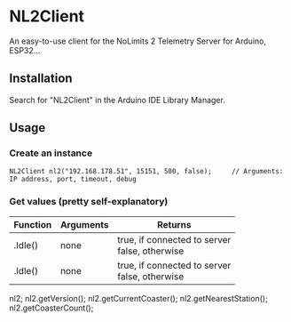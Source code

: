 # NL2Client
An easy-to-use client for the NoLimits 2 Telemetry Server for Arduino, ESP32...

## Installation
Search for "NL2Client" in the Arduino IDE Library Manager.

## Usage
### Create an instance
```
NL2Client nl2("192.168.178.51", 15151, 500, false);     // Arguments: IP address, port, timeout, debug
```

### Get values (pretty self-explanatory)
| Function  | Arguments | Returns |
| --- | --- | --- |
| .Idle()  | none | true, if connected to server<br/>false, otherwise |
| .Idle()  | none | true, if connected to server<br/>false, otherwise |

nl2;
nl2.getVersion();
nl2.getCurrentCoaster();
nl2.getNearestStation();
nl2.getCoasterCount();
